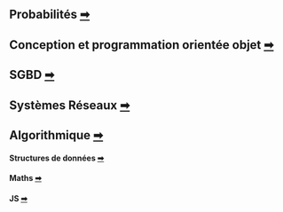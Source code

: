 ## Probabilités [➡](./cours/a2proba.md)

## Conception et programmation orientée objet [➡](./cours/a2cpoa.md)

## SGBD [➡](./cours/a2sgbd.md)

## Systèmes Réseaux [➡](./cours/a2reseaux.md)

## Algorithmique [➡](./cours/a2algo.md)

#### Structures de données [➡](./cours/a1str.md)

#### Maths [➡](./cours/a1maths.md)

#### JS [➡](./cours/javascript.md)
